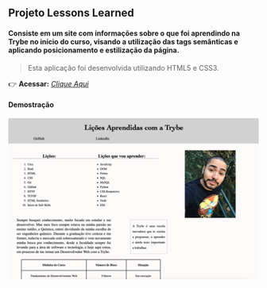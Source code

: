 ## Projeto Lessons Learned

#### Consiste em um site com informações sobre o que foi aprendindo na Trybe no início do curso, visando a utilização das tags semânticas e aplicando posicionamento e estilização da página.
> Esta aplicação foi desenvolvida utilizando HTML5 e CSS3.

:point_right: **Acessar:** _[Clique Aqui](colocar)_

#### Demostração
<p align="center">
  <img src="https://github.com/guilherme-ac-fernandes/lessons-learned/blob/main/lessons-learned.png" alt="Lessons Learned Image - Demostração"/>
</p>

